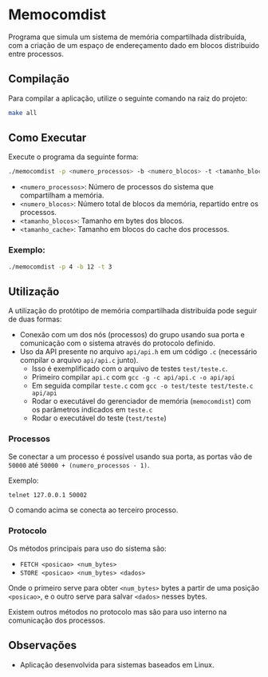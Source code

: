 # Memocomdist

Programa que simula um sistema de memória compartilhada distribuída, com a criação de um espaço de endereçamento dado em blocos distribuido entre processos.

## Compilação

Para compilar a aplicação, utilize o seguinte comando na raiz do projeto:

```bash
make all
```

## Como Executar

Execute o programa da seguinte forma:

```bash
./memocomdist -p <numero_processos> -b <numero_blocos> -t <tamanho_blocos> -c <tamanho_cache>
```

- `<numero_processos>`: Número de processos do sistema que compartilham a memória.
- `<numero_blocos>`: Número total de blocos da memória, repartido entre os processos.
- `<tamanho_blocos>`: Tamanho em bytes dos blocos.
- `<tamanho_cache>`: Tamanho em blocos do cache dos processos.

### Exemplo:

```bash
./memocomdist -p 4 -b 12 -t 3
```

## Utilização

A utilização do protótipo de memória compartilhada distribuída pode seguir de duas formas:

- Conexão com um dos nós (processos) do grupo usando sua porta e comunicação com o sistema através do protocolo definido.
- Uso da API presente no arquivo `api/api.h` em um código `.c` (necessário compilar o arquivo `api/api.c` junto).
  - Isso é exemplificado com o arquivo de testes `test/teste.c`.
  - Primeiro compilar `api.c` com `gcc -g -c api/api.c -o api/api`
  - Em seguida compilar `teste.c` com `gcc -o test/teste test/teste.c api/api`
  - Rodar o executável do gerenciador de memória (`memocomdist`) com os parâmetros indicados em `teste.c`
  - Rodar o executável do teste (`test/teste`)
### Processos

Se conectar a um processo é possível usando sua porta, as portas vão de `50000` até `50000 + (numero_processos - 1)`.

Exemplo:
```bash
telnet 127.0.0.1 50002
```

O comando acima se conecta ao terceiro processo.

### Protocolo

Os métodos principais para uso do sistema são:

- `FETCH <posicao> <num_bytes>`
- `STORE <posicao> <num_bytes> <dados>`

Onde o primeiro serve para obter `<num_bytes>` bytes a partir de uma posição `<posicao>`, e o outro serve para salvar `<dados>` nesses bytes.

Existem outros métodos no protocolo mas são para uso interno na comunicação dos processos.

## Observações

- Aplicação desenvolvida para sistemas baseados em Linux.
